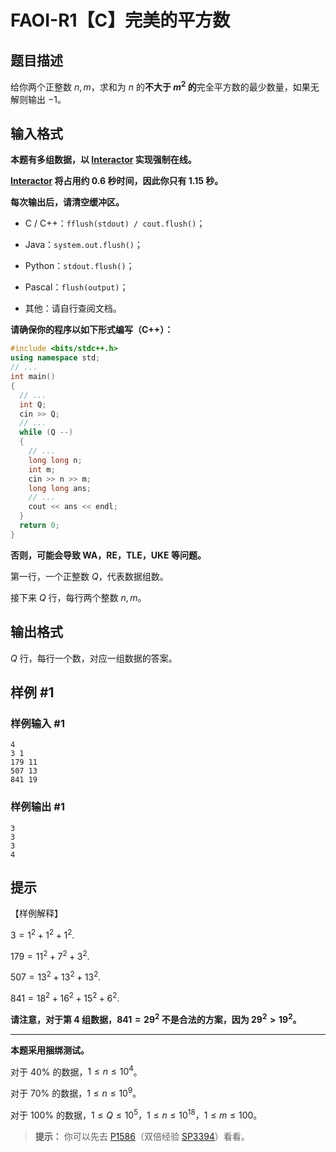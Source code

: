 # FAOI-R1【C】完美的平方数

## 题目描述

给你两个正整数 $n,m$，求和为 $n$ 的**不大于 $m^2$ 的**完全平方数的最少数量，如果无解则输出 $-1$。

## 输入格式

**本题有多组数据，以 [Interactor](https://www.luogu.com.cn/paste/z619yc29) 实现强制在线。**

**[Interactor](https://www.luogu.com.cn/paste/z619yc29) 将占用约 $0.6$ 秒时间，因此你只有 $1.15$ 秒。**

**每次输出后，请清空缓冲区。**

- C / C++：`fflush(stdout) / cout.flush()`；

- Java：`system.out.flush()`；

- Python：`stdout.flush()`；

- Pascal：`flush(output)`；

- 其他：请自行查阅文档。

**请确保你的程序以如下形式编写（C++）：**

```cpp
#include <bits/stdc++.h>
using namespace std;
// ...
int main()
{
  // ...
  int Q;
  cin >> Q;
  // ...
  while (Q --)
  {
    // ...
    long long n;
    int m;
    cin >> n >> m;
    long long ans;
    // ...
    cout << ans << endl;
  }
  return 0;
}
```

**否则，可能会导致 WA，RE，TLE，UKE 等问题。**

第一行，一个正整数 $Q$，代表数据组数。

接下来 $Q$ 行，每行两个整数 $n,m$。

## 输出格式

$Q$ 行，每行一个数，对应一组数据的答案。

## 样例 #1

### 样例输入 #1
```
4
3 1
179 11
507 13
841 19
```

### 样例输出 #1

```
3
3
3
4
```

## 提示

【样例解释】

$3=1^2+1^2+1^2.$

$179=11^2+7^2+3^2.$

$507=13^2+13^2+13^2.$

$841=18^2+16^2+15^2+6^2.$

**请注意，对于第 $4$ 组数据，$841=29^2$ 不是合法的方案，因为 $29^2>19^2$。**

----------

**本题采用捆绑测试。**

对于 $40\%$ 的数据，$1 \le n \le 10^{4}$。

对于 $70\%$ 的数据，$1 \le n \le 10^{9}$。

对于 $100\%$ 的数据，$1 \le Q \le 10^5$，$1 \le n \le 10^{18}$，$1 \le m \le 100$。

> **提示：** 你可以先去 [P1586](/problem/P1586)（双倍经验 [SP3394](/problem/SP3394)）看看。

